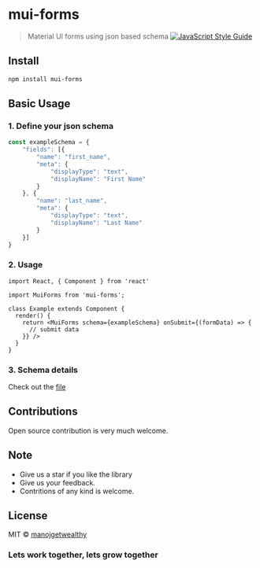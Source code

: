 # mui-forms

> Material UI forms using json based schema
 [![JavaScript Style Guide](https://img.shields.io/badge/code_style-standard-brightgreen.svg)](https://standardjs.com)

## Install

```bash
npm install mui-forms
```

## Basic Usage

### 1. Define your json schema
```typescript
const exampleSchema = {
    "fields": [{
        "name": "first_name",
        "meta": {
            "displayType": "text",
            "displayName": "First Name"
        }
    }, {
        "name": "last_name",
        "meta": {
            "displayType": "text",
            "displayName": "Last Name"
        }
    }]
}
```
### 2. Usage

```tsx
import React, { Component } from 'react'

import MuiForms from 'mui-forms';

class Example extends Component {
  render() {
    return <MuiForms schema={exampleSchema} onSubmit={(formData) => {
      // submit data
    }} />
  }
}
```

### 3. Schema details
Check out the [file]([typescript-schema.md](https://github.com/manojadams/mui-forms/blob/master/typescript-schema.md))

## Contributions

Open source contribution is very much welcome.

## Note

- Give us a star if you like the library
- Give us your feedback. 
- Contritions of any kind is welcome.

## License

MIT © [manojgetwealthy](https://github.com/manojgetwealthy)

### Lets work together, lets grow together
